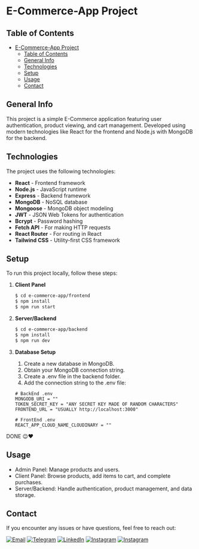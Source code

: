 # E-Commerce-App Project

## Table of Contents

- [E-Commerce-App Project](#e-commerce-app-project)
  - [Table of Contents](#table-of-contents)
  - [General Info](#general-info)
  - [Technologies](#technologies)
  - [Setup](#setup)
  - [Usage](#usage)
  - [Contact](#contact)

## General Info

This project is a simple E-Commerce application featuring user authentication, product viewing, and cart management. Developed using modern technologies like React for the frontend and Node.js with MongoDB for the backend.

## Technologies

The project uses the following technologies:

- **React** - Frontend framework
- **Node.js** - JavaScript runtime
- **Express** - Backend framework
- **MongoDB** - NoSQL database
- **Mongoose** - MongoDB object modeling
- **JWT** - JSON Web Tokens for authentication
- **Bcrypt** - Password hashing
- **Fetch API** - For making HTTP requests
- **React Router** - For routing in React
- **Tailwind CSS** - Utility-first CSS framework

## Setup

To run this project locally, follow these steps:

1. **Client Panel**

   ```bash
   $ cd e-commerce-app/frontend
   $ npm install
   $ npm run start
   ```

2. **Server/Backend**

   ```bash
   $ cd e-commerce-app/backend
   $ npm install
   $ npm run dev
   ```

3. **Database Setup**

   1. Create a new database in MongoDB.
   2. Obtain your MongoDB connection string.
   3. Create a .env file in the backend folder.
   4. Add the connection string to the .env file:

   ```env
   # BackEnd .env
   MONGODB_URI = ""
   TOKEN_SECRET_KEY = "ANY SECRET KEY MADE OF RANDOM CHARACTERS"
   FRONTEND_URL = "USUALLY http://localhost:3000"
   ```

   ```env
   # FrontEnd .env
   REACT_APP_CLOUD_NAME_CLOUDINARY = ""
   ```

DONE 😉❤️

## Usage

- Admin Panel: Manage products and users.
- Client Panel: Browse products, add items to cart, and complete purchases.
- Server/Backend: Handle authentication, product management, and data storage.

## Contact

If you encounter any issues or have questions, feel free to reach out:

[![Email](https://img.shields.io/badge/Email-D14836?style=for-the-badge&logo=gmail&logoColor=white)](mailto:husseinnajah123@gmail.com)
[![Telegram](https://img.shields.io/badge/Telegram-2CA5E0?style=for-the-badge&logo=telegram&logoColor=white)](https://t.me/hxg_1)
[![LinkedIn](https://img.shields.io/badge/LinkedIn-0077B5?style=for-the-badge&logo=linkedin&logoColor=white)](https://linkedin.com/in/izeus6994)
[![Instagram](https://img.shields.io/badge/Instagram-%23E4405F.svg?style=for-the-badge&logo=Instagram&logoColor=white)](https://instagram.com/hxg.1)
[![Instagram](https://img.shields.io/badge/WebCraft-%23E4405F.svg?style=for-the-badge&logo=Instagram&logoColor=white)](https://instagram.com/webcraf.t)
